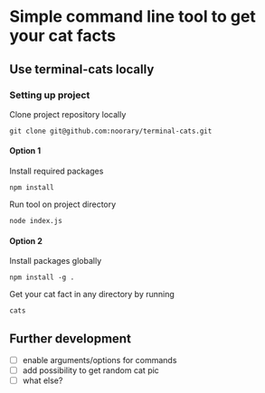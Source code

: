 # Simple command line tool to get your cat facts

## Use terminal-cats locally

### Setting up project

Clone project repository locally

`git clone git@github.com:noorary/terminal-cats.git`

#### Option 1

Install required packages

`npm install`

Run tool on project directory 

`node index.js`

#### Option 2

Install packages globally 

`npm install -g .`

Get your cat fact in any directory by running

`cats`


## Further development

- [ ] enable arguments/options for commands
- [ ] add possibility to get random cat pic
- [ ] what else?